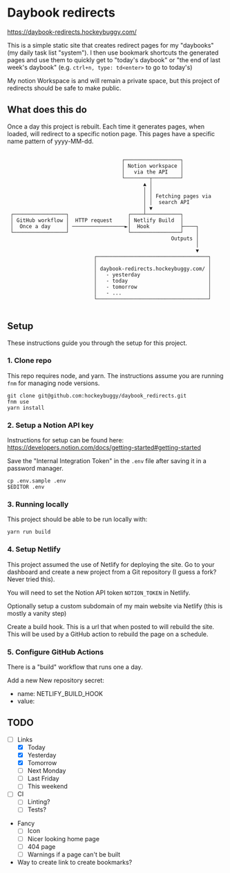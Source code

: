 # Daybook redirects

https://daybook-redirects.hockeybuggy.com/

This is a simple static site that creates redirect pages for my "daybooks" (my
daily task list "system"). I then use bookmark shortcuts the generated pages
and use them to quickly get to "today's daybook" or "the end of last week's
daybook" (e.g. `ctrl+n, type: td<enter>` to go to today's) 

My notion Workspace is and will remain a private
space, but this project of redirects should be safe to make public.


## What does this do

Once a day this project is rebuilt. Each time it generates pages, when
loaded, will redirect to a specific notion page. This pages have a
specific name pattern of yyyy-MM-dd.

```

                                     ┌──────────────────┐
                                     │ Notion workspace │
                                     │   via the API    │
                                     └────────┬─────────┘
                                            ▲ │
                                            │ │
                                            │ │ Fetching pages via
                                            │ │  search API
                                            │ ▼
 ┌─────────────────┐                   ┌────┴───────────┐
 │ GitHub workflow │  HTTP request     │ Netlify Build  │
 │  Once a day     │ ─────────────────►│  Hook          ├────┐
 └─────────────────┘                   └────────────────┘    │
                                                     Outputs │
                                                             │
                                                             ▼
                            ┌────────────────────────────────────┐
                            │                                    │
                            │ daybook-redirects.hockeybuggy.com/ │
                            │   - yesterday                      │
                            │   - today                          │
                            │   - tomorrow                       │
                            │   - ...                            │
                            └────────────────────────────────────┘


```


## Setup

These instructions guide you through the setup for this project.

### 1. Clone repo

This repo requires node, and yarn. The instructions assume you are running
`fnm` for managing node versions.

```
git clone git@github.com:hockeybuggy/daybook_redirects.git
fnm use
yarn install
```


### 2. Setup a Notion API key

Instructions for setup can be found here:
https://developers.notion.com/docs/getting-started#getting-started

Save the "Internal Integration Token" in the `.env` file after saving it in a
password manager.

```
cp .env.sample .env
$EDITOR .env
```


### 3. Running locally

This project should be able to be run locally with:

```
yarn run build
```


### 4. Setup Netlify

This project assumed the use of Netlify for deploying the site. Go to your
dashboard and create a new project from a Git repository (I guess a fork? Never
tried this).

You will need to set the Notion API token `NOTION_TOKEN` in Netlify.

Optionally setup a custom subdomain of my main website via Netlify (this is
mostly a vanity step)

Create a build hook. This is a url that when posted to will rebuild the site.
This will be used by a GitHub action to rebuild the page on a schedule.


### 5. Configure GitHub Actions

There is a "build" workflow that runs one a day.

Add a new New repository secret:
  - name: NETLIFY_BUILD_HOOK
  - value: <build hook url>



## TODO

- [ ] Links
  - [X] Today
  - [X] Yesterday
  - [X] Tomorrow
  - [ ] Next Monday
  - [ ] Last Friday
  - [ ] This weekend

- [ ] CI
  - [ ] Linting?
  - [ ] Tests?

- Fancy
  - [ ] Icon
  - [ ] Nicer looking home page
  - [ ] 404 page
  - [ ] Warnings if a page can't be built

- Way to create link to create bookmarks?

